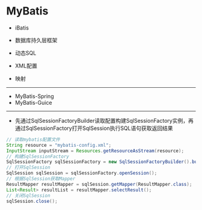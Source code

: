 # MyBatis


- iBatis


- 数据库持久层框架
- 动态SQL
- XML配置
- 映射


---

- MyBatis-Spring
- MyBatis-Guice

---
- 先通过SqlSessionFactoryBuilder读取配置构建SqlSessionFactory实例，再通过SqlSessionFactory打开SqlSession执行SQL语句获取返回结果

```java
// 读取mybatis配置文件
String resource = "mybatis-config.xml";
InputStream inputStream = Resources.getResourceAsStream(resource);
// 构建SqlSessionFactory
SqlSessionFactory sqlSessionFactory = new SqlSessionFactoryBuilder().build(inputStream);
// 打开SqlSession
SqlSession sqlSession = sqlSessionFactory.openSession();
// 根据SqlSession获取Mapper
ResultMapper resultMapper = sqlSession.getMapper(ResultMapper.class);
List<Result> resultList = resultMapper.selectResult();
// 关闭SqlSession
sqlSession.close();
```






